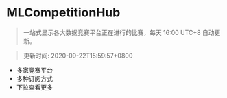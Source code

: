 # MLCompetitionHub

> 一站式显示各大数据竞赛平台正在进行的比赛，每天 16:00 UTC+8 自动更新。
  
> 更新时间: 2020-09-22T15:59:57+0800 

* 多家竞赛平台
* 多种订阅方式
* 下拉查看更多